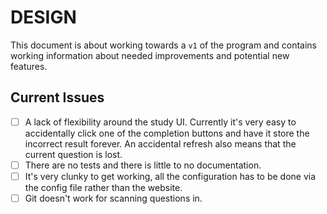 # DESIGN
This document is about working towards a `v1` of the program and contains working information about needed improvements and potential new features.

## Current Issues
- [ ] A lack of flexibility around the study UI. Currently it's very easy to accidentally click one of the completion buttons and have it store the incorrect result forever. An accidental refresh also means that the current question is lost.
- [ ] There are no tests and there is little to no documentation.
- [ ] It's very clunky to get working, all the configuration has to be done via the config file rather than the website.
- [ ] Git doesn't work for scanning questions in.
